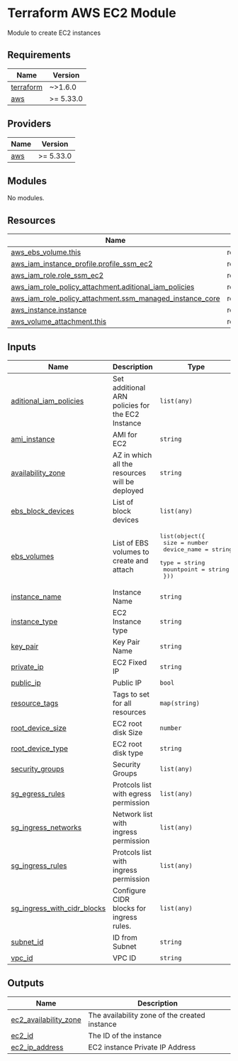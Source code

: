 # Terraform AWS EC2 Module

Module to create EC2 instances

<!-- BEGIN_TF_DOCS -->
## Requirements

| Name | Version |
|------|---------|
| <a name="requirement_terraform"></a> [terraform](#requirement\_terraform) | ~>1.6.0 |
| <a name="requirement_aws"></a> [aws](#requirement\_aws) | >= 5.33.0 |

## Providers

| Name | Version |
|------|---------|
| <a name="provider_aws"></a> [aws](#provider\_aws) | >= 5.33.0 |

## Modules

No modules.

## Resources

| Name | Type |
|------|------|
| [aws_ebs_volume.this](https://registry.terraform.io/providers/hashicorp/aws/latest/docs/resources/ebs_volume) | resource |
| [aws_iam_instance_profile.profile_ssm_ec2](https://registry.terraform.io/providers/hashicorp/aws/latest/docs/resources/iam_instance_profile) | resource |
| [aws_iam_role.role_ssm_ec2](https://registry.terraform.io/providers/hashicorp/aws/latest/docs/resources/iam_role) | resource |
| [aws_iam_role_policy_attachment.aditional_iam_policies](https://registry.terraform.io/providers/hashicorp/aws/latest/docs/resources/iam_role_policy_attachment) | resource |
| [aws_iam_role_policy_attachment.ssm_managed_instance_core](https://registry.terraform.io/providers/hashicorp/aws/latest/docs/resources/iam_role_policy_attachment) | resource |
| [aws_instance.instance](https://registry.terraform.io/providers/hashicorp/aws/latest/docs/resources/instance) | resource |
| [aws_volume_attachment.this](https://registry.terraform.io/providers/hashicorp/aws/latest/docs/resources/volume_attachment) | resource |

## Inputs

| Name | Description | Type | Default | Required |
|------|-------------|------|---------|:--------:|
| <a name="input_aditional_iam_policies"></a> [aditional\_iam\_policies](#input\_aditional\_iam\_policies) | Set additional ARN policies for the EC2 Instance | `list(any)` | `[]` | no |
| <a name="input_ami_instance"></a> [ami\_instance](#input\_ami\_instance) | AMI for EC2 | `string` | n/a | yes |
| <a name="input_availability_zone"></a> [availability\_zone](#input\_availability\_zone) | AZ in which all the resources will be deployed | `string` | n/a | yes |
| <a name="input_ebs_block_devices"></a> [ebs\_block\_devices](#input\_ebs\_block\_devices) | List of block devices | `list(any)` | `[]` | no |
| <a name="input_ebs_volumes"></a> [ebs\_volumes](#input\_ebs\_volumes) | List of EBS volumes to create and attach | <pre>list(object({<br>    size        = number<br>    device_name = string<br>    type        = string<br>    mountpoint  = string<br>  }))</pre> | `[]` | no |
| <a name="input_instance_name"></a> [instance\_name](#input\_instance\_name) | Instance Name | `string` | n/a | yes |
| <a name="input_instance_type"></a> [instance\_type](#input\_instance\_type) | EC2 Instance type | `string` | n/a | yes |
| <a name="input_key_pair"></a> [key\_pair](#input\_key\_pair) | Key Pair Name | `string` | n/a | yes |
| <a name="input_private_ip"></a> [private\_ip](#input\_private\_ip) | EC2 Fixed IP | `string` | `null` | no |
| <a name="input_public_ip"></a> [public\_ip](#input\_public\_ip) | Public IP | `bool` | `null` | no |
| <a name="input_resource_tags"></a> [resource\_tags](#input\_resource\_tags) | Tags to set for all resources | `map(string)` | n/a | yes |
| <a name="input_root_device_size"></a> [root\_device\_size](#input\_root\_device\_size) | EC2 root disk Size | `number` | `null` | no |
| <a name="input_root_device_type"></a> [root\_device\_type](#input\_root\_device\_type) | EC2 root disk type | `string` | `null` | no |
| <a name="input_security_groups"></a> [security\_groups](#input\_security\_groups) | Security Groups | `list(any)` | `[]` | no |
| <a name="input_sg_egress_rules"></a> [sg\_egress\_rules](#input\_sg\_egress\_rules) | Protcols list with egress permission | `list(any)` | n/a | yes |
| <a name="input_sg_ingress_networks"></a> [sg\_ingress\_networks](#input\_sg\_ingress\_networks) | Network list with ingress permission | `list(any)` | `[]` | no |
| <a name="input_sg_ingress_rules"></a> [sg\_ingress\_rules](#input\_sg\_ingress\_rules) | Protcols list with ingress permission | `list(any)` | `[]` | no |
| <a name="input_sg_ingress_with_cidr_blocks"></a> [sg\_ingress\_with\_cidr\_blocks](#input\_sg\_ingress\_with\_cidr\_blocks) | Configure CIDR blocks for ingress rules. | `list(any)` | `[]` | no |
| <a name="input_subnet_id"></a> [subnet\_id](#input\_subnet\_id) | ID from Subnet | `string` | n/a | yes |
| <a name="input_vpc_id"></a> [vpc\_id](#input\_vpc\_id) | VPC ID | `string` | n/a | yes |

## Outputs

| Name | Description |
|------|-------------|
| <a name="output_ec2_availability_zone"></a> [ec2\_availability\_zone](#output\_ec2\_availability\_zone) | The availability zone of the created instance |
| <a name="output_ec2_id"></a> [ec2\_id](#output\_ec2\_id) | The ID of the instance |
| <a name="output_ec2_ip_address"></a> [ec2\_ip\_address](#output\_ec2\_ip\_address) | EC2 instance Private IP Address |
<!-- END_TF_DOCS -->